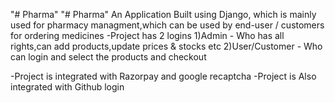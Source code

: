 "# Pharma" 
"# Pharma" 
An Application Built using Django, which is mainly used for pharmacy managment,which can be used by end-user / customers for ordering medicines
-Project has 2 logins
 1)Admin - Who has all rights,can add products,update prices & stocks etc
 2)User/Customer - Who can login and select the products and checkout 

-Project is integrated with Razorpay and google recaptcha
-Project is Also integrated with Github login
